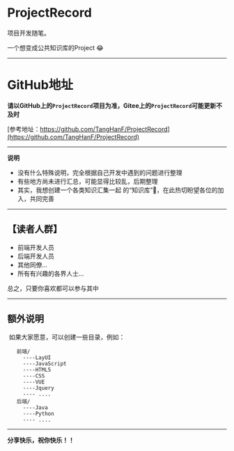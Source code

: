 # ProjectRecord
项目开发随笔。

一个想变成公共知识库的Project 😂

------

# GitHub地址

**请以GitHub上的`ProjectRecord`项目为准，Gitee上的`ProjectRecord`可能更新不及时**

[参考地址：https://github.com/TangHanF/ProjectRecord](https://github.com/TangHanF/ProjectRecord)

---------
 **说明**
 - 没有什么特殊说明，完全根据自己开发中遇到的问题进行整理
 - 有些地方尚未进行汇总，可能显得比较乱，后期整理
 - 其实，我想创建一个各类知识汇集一起 的“知识库”🤩，在此热切盼望各位的加入，共同完善

---------


## 【读者人群】
 - 前端开发人员
 - 后端开发人员
 - 其他同僚...
 - 所有有兴趣的各界人士...

 总之，只要你喜欢都可以参与其中

--------
 ## 额外说明

  如果大家愿意，可以创建一些目录，例如：

```
   前端/
     ----LayUI
     ----JavaScript
     ----HTML5
     ----CSS
     ----VUE
     ----Jquery
     ---- ....
   后端/
     ----Java
     ----Python
     ---- ....
```



----

**分享快乐，祝你快乐！！**